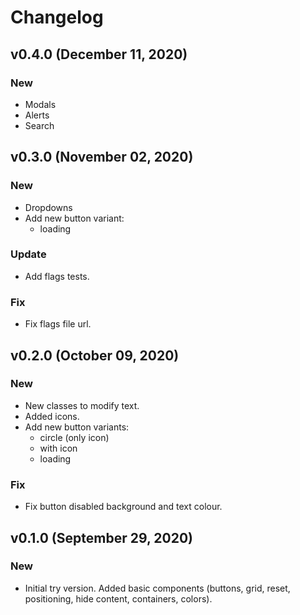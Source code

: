 # Changelog

## v0.4.0 (December 11, 2020)

### New

- Modals
- Alerts
- Search

## v0.3.0 (November 02, 2020)

### New

- Dropdowns
- Add new button variant:
    - loading
    
### Update
- Add flags tests.

### Fix

- Fix flags file url.

## v0.2.0 (October 09, 2020)

### New

- New classes to modify text.
- Added icons.
- Add new button variants:
    - circle (only icon)
    - with icon
    - loading

### Fix

- Fix button disabled background and text colour.

## v0.1.0 (September 29, 2020)

### New

- Initial try version. Added basic components (buttons, grid, reset, positioning, hide content, containers, colors).